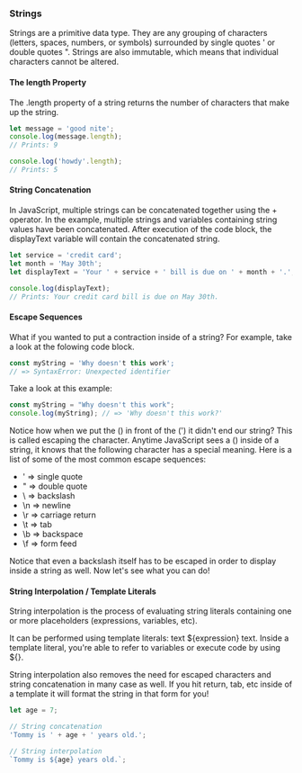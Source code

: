 ### Strings

Strings are a primitive data type. They are any grouping of characters (letters, spaces, numbers, or symbols) surrounded by single quotes ' or double quotes ". Strings are also immutable, which means that individual characters cannot be altered.

#### The length Property

The .length property of a string returns the number of characters that make up the string.

```javascript
let message = 'good nite';
console.log(message.length);
// Prints: 9

console.log('howdy'.length);
// Prints: 5
```

#### String Concatenation

In JavaScript, multiple strings can be concatenated together using the + operator. In the example, multiple strings and variables containing string values have been concatenated. After execution of the code block, the displayText variable will contain the concatenated string.

```javascript
let service = 'credit card';
let month = 'May 30th';
let displayText = 'Your ' + service + ' bill is due on ' + month + '.';

console.log(displayText);
// Prints: Your credit card bill is due on May 30th.
```

#### Escape Sequences

What if you wanted to put a contraction inside of a string? For example, take a look at the folowing code block.

```javascript
const myString = 'Why doesn't this work';
// => SyntaxError: Unexpected identifier
```

Take a look at this example:

```javascript
const myString = "Why doesn't this work";
console.log(myString); // => 'Why doesn't this work?'
```

Notice how when we put the (\) in front of the (') it didn't end our string? This is called escaping the character. Anytime JavaScript sees a (\) inside of a string, it knows that the following character has a special meaning. Here is a list of some of the most common escape sequences:

- \' => single quote
- \" => double quote
- \\ => backslash
- \n => newline
- \r => carriage return
- \t => tab
- \b => backspace
- \f => form feed

Notice that even a backslash itself has to be escaped in order to display inside a string as well. Now let's see what you can do!

#### String Interpolation / Template Literals

String interpolation is the process of evaluating string literals containing one or more placeholders (expressions, variables, etc).

It can be performed using template literals: text ${expression} text. Inside a template literal, you're able to refer to variables or execute code by using ${}.

String interpolation also removes the need for escaped characters and string concatenation in many case as well. If you hit return, tab, etc inside of a template it will format the string in that form for you!

```javascript
let age = 7;

// String concatenation
'Tommy is ' + age + ' years old.';

// String interpolation
`Tommy is ${age} years old.`;
```

